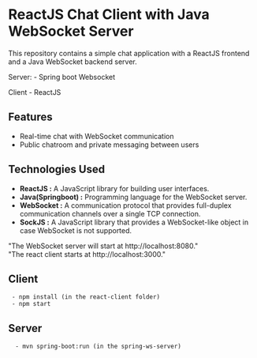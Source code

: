 # ReactJS Chat Client with Java WebSocket Server

This repository contains a simple chat application with a ReactJS frontend and a Java WebSocket backend server.


Server: - Spring boot Websocket

Client - ReactJS

## Features

- Real-time chat with WebSocket communication
- Public chatroom and private messaging between users

## Technologies Used

- **ReactJS          :** A JavaScript library for building user interfaces.
- **Java(Springboot) :** Programming language for the WebSocket server.
- **WebSocket        :** A communication protocol that provides full-duplex communication channels over a single TCP connection.
- **SockJS           :** A JavaScript library that provides a WebSocket-like object in case WebSocket is not supported.


"The WebSocket server will start at http://localhost:8080."  
"The react client starts at http://localhost:3000."


## Client

```
 - npm install (in the react-client folder)
 - npm start
```

## Server

```
  - mvn spring-boot:run (in the spring-ws-server)
```
